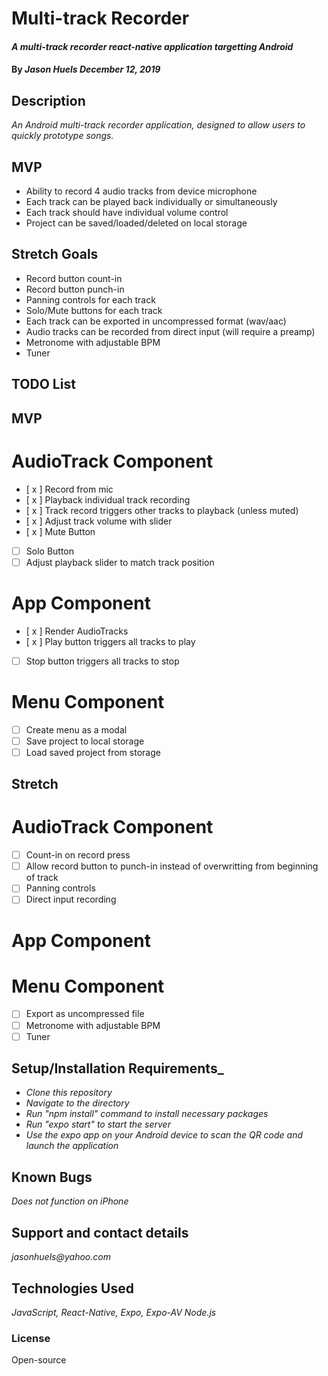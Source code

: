 # Multi-track Recorder

#### _A multi-track recorder react-native application targetting Android_

#### By _**Jason Huels** December 12, 2019_

## Description
_An Android multi-track recorder application, designed to allow users to quickly prototype songs._

## MVP
* Ability to record 4 audio tracks from device microphone
* Each track can be played back individually or simultaneously
* Each track should have individual volume control
* Project can be saved/loaded/deleted on local storage

## Stretch Goals
* Record button count-in
* Record button punch-in
* Panning controls for each track
* Solo/Mute buttons for each track
* Each track can be exported in uncompressed format (wav/aac)
* Audio tracks can be recorded from direct input (will require a preamp)
* Metronome with adjustable BPM
* Tuner 

## TODO List
## MVP
# AudioTrack Component
- [ x ] Record from mic
- [ x ] Playback individual track recording
- [ x ] Track record triggers other tracks to playback (unless muted)
- [ x ] Adjust track volume with slider
- [ x ] Mute Button
- [  ] Solo Button
- [  ] Adjust playback slider to match track position

# App Component
- [ x ] Render AudioTracks
- [ x ] Play button triggers all tracks to play
- [  ] Stop button triggers all tracks to stop

# Menu Component
- [ ] Create menu as a modal
- [ ] Save project to local storage
- [ ] Load saved project from storage

## Stretch
# AudioTrack Component
- [ ] Count-in on record press
- [ ] Allow record button to punch-in instead of overwritting from beginning of track
- [ ] Panning controls
- [ ] Direct input recording

# App Component

# Menu Component
- [ ] Export as uncompressed file
- [ ] Metronome with adjustable BPM
- [ ] Tuner

## Setup/Installation Requirements_
* _Clone this repository_
* _Navigate to the directory_
* _Run "npm install" command to install necessary packages_
* _Run "expo start" to start the server_
* _Use the expo app on your Android device to scan the QR code and launch the application_

## Known Bugs
_Does not function on iPhone_

## Support and contact details
_jasonhuels@yahoo.com_

## Technologies Used
_JavaScript, React-Native, Expo, Expo-AV Node.js_

### License
Open-source